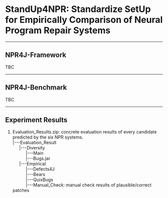 # StandUp4NPR: Standardize SetUp for Empirically Comparison of Neural Program Repair Systems
___
## NPR4J-Framework
TBC
___
## NPR4J-Benchmark
TBC
___
## Experiment Results
1. Evaluation_Results.zip: concrete evaluation results of every candidate predicted by the six NPR systems.  
|---Evaluation_Result   
&#8194;&#8194;&#8194;|---Diversity  
&#8194;&#8194;&#8194;&#8194;&#8194;&#8194;|---Main    
&#8194;&#8194;&#8194;&#8194;&#8194;&#8194;|---Bugs.jar      
&#8194;&#8194;&#8194;|---Empirical  
&#8194;&#8194;&#8194;&#8194;&#8194;&#8194;|---Defects4J    
&#8194;&#8194;&#8194;&#8194;&#8194;&#8194;|---Bears    
&#8194;&#8194;&#8194;&#8194;&#8194;&#8194;|---QuixBugs      
&#8194;&#8194;&#8194;&#8194;&#8194;&#8194;|---Manual_Check: manual check results of plausible/correct patches